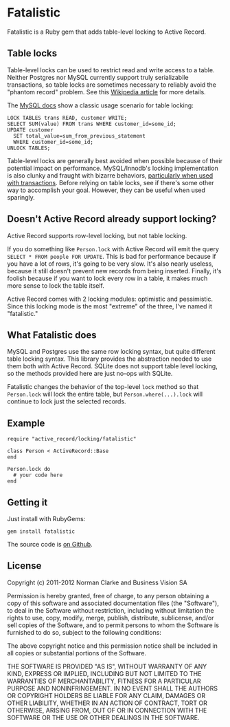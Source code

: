 # Fatalistic

Fatalistic is a Ruby gem that adds table-level locking to Active Record.

## Table locks

Table-level locks can be used to restrict read and write access to a table.
Neither Postgres nor MySQL currently support truly serializabile transactions,
so table locks are sometimes necessary to reliably avoid the "phantom record"
problem. See this [Wikipedia
article](http://en.wikipedia.org/wiki/Isolation_\(database_systems\)#Isolation_Levels.2C_Read_Phenomena_and_Locks)
for more details.

The [MySQL
docs](http://dev.mysql.com/doc/refman/5.1/en/lock-tables-restrictions.html) show
a classic usage scenario for table locking:

    LOCK TABLES trans READ, customer WRITE;
    SELECT SUM(value) FROM trans WHERE customer_id=some_id;
    UPDATE customer
      SET total_value=sum_from_previous_statement
      WHERE customer_id=some_id;
    UNLOCK TABLES;


Table-level locks are generally best avoided when possible because of their
potential impact on performance. MySQL/Innodb's locking implementation is also
clunky and fraught with bizarre behaviors, [particularly when used with
transactions](http://dev.mysql.com/doc/refman/5.1/en/lock-tables-and-transactions.html).
Before relying on table locks, see if there's some other way to accomplish your
goal. However, they can be useful when used sparingly.

## Doesn't Active Record already support locking?

Active Record supports row-level locking, but not table locking.

If you do something like `Person.lock` with Active Record will emit the query
`SELECT * FROM people FOR UPDATE`. This is bad for performance because if you
have a lot of rows, it's going to be very slow. It's also nearly useless,
because it still doesn't prevent new records from being inserted. Finally, it's
foolish because if you want to lock every row in a table, it makes much more
sense to lock the table itself.

Active Record comes with 2 locking modules: optimistic and pessimistic. Since
this locking mode is the most "extreme" of the three, I've named it
"fatalistic."

## What Fatalistic does

MySQL and Postgres use the same row locking syntax, but quite different table
locking syntax. This library provides the abstraction needed to use them both
with Active Record. SQLite does not support table level locking, so the methods
provided here are just no-ops with SQLite.

Fatalistic changes the behavior of the top-level `lock` method so that
`Person.lock` will lock the entire table, but `Person.where(...).lock` will
continue to lock just the selected records.

## Example

    require "active_record/locking/fatalistic"

    class Person < ActiveRecord::Base
    end

    Person.lock do
      # your code here
    end


## Getting it

Just install with RubyGems:

    gem install fatalistic

The source code is [on Github](https://github.com/bvision/fatalistic).

## License

Copyright (c) 2011-2012 Norman Clarke and Business Vision SA

Permission is hereby granted, free of charge, to any person obtaining a copy of
this software and associated documentation files (the "Software"), to deal in
the Software without restriction, including without limitation the rights to
use, copy, modify, merge, publish, distribute, sublicense, and/or sell copies of
the Software, and to permit persons to whom the Software is furnished to do so,
subject to the following conditions:

The above copyright notice and this permission notice shall be included in all
copies or substantial portions of the Software.

THE SOFTWARE IS PROVIDED "AS IS", WITHOUT WARRANTY OF ANY KIND, EXPRESS OR
IMPLIED, INCLUDING BUT NOT LIMITED TO THE WARRANTIES OF MERCHANTABILITY, FITNESS
FOR A PARTICULAR PURPOSE AND NONINFRINGEMENT. IN NO EVENT SHALL THE AUTHORS OR
COPYRIGHT HOLDERS BE LIABLE FOR ANY CLAIM, DAMAGES OR OTHER LIABILITY, WHETHER
IN AN ACTION OF CONTRACT, TORT OR OTHERWISE, ARISING FROM, OUT OF OR IN
CONNECTION WITH THE SOFTWARE OR THE USE OR OTHER DEALINGS IN THE SOFTWARE.
